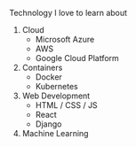 Technology I love to learn about
1. Cloud
   * Microsoft Azure
   * AWS
   * Google Cloud Platform
2. Containers
   * Docker
   * Kubernetes
3. Web Development
   * HTML / CSS / JS
   * React
   * Django
4. Machine Learning
